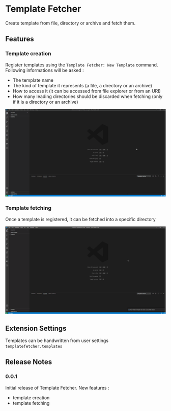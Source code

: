 # Template Fetcher

Create template from file, directory or archive and fetch them.

## Features

### Template creation

Register templates using the `Template Fetcher: New Template` command. Following informations will be asked :

* The template name
* The kind of template it represents (a file, a directory or an archive)
* How to access it (it can be accessed from file explorer or from an URI)
* How many leading directories should be discarded when fetching (only if it is a directory or an archive)

![template-creation](images/template-creation.gif)

### Template fetching

Once a template is registered, it can be fetched into a specific directory

![template-fetching](images/template-fetching.gif)

## Extension Settings

Templates can be handwritten from user settings `templatefetcher.templates`

## Release Notes

### 0.0.1

Initial release of Template Fetcher.
New features :

* template creation
* template fetching

